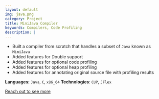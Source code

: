 ```yaml
---
layout: default
img: java.png
category: Project
title: MiniJava Compiler
keywords: Compilers, Code Profiling
description: |
---
```


* Built a compiler from scratch that handles a subset of `Java` known as `MiniJava`
* Added features for Double support
* Added features for optional code profiling
* Added features for optional heap profiling
* Added features for annotating original source file with profiling results

**Languages**: `Java`, `C`, `x86_64`
**Technologies**: `CUP`, `JFlex`

[Reach out to see more](akshatsh.github.io)
